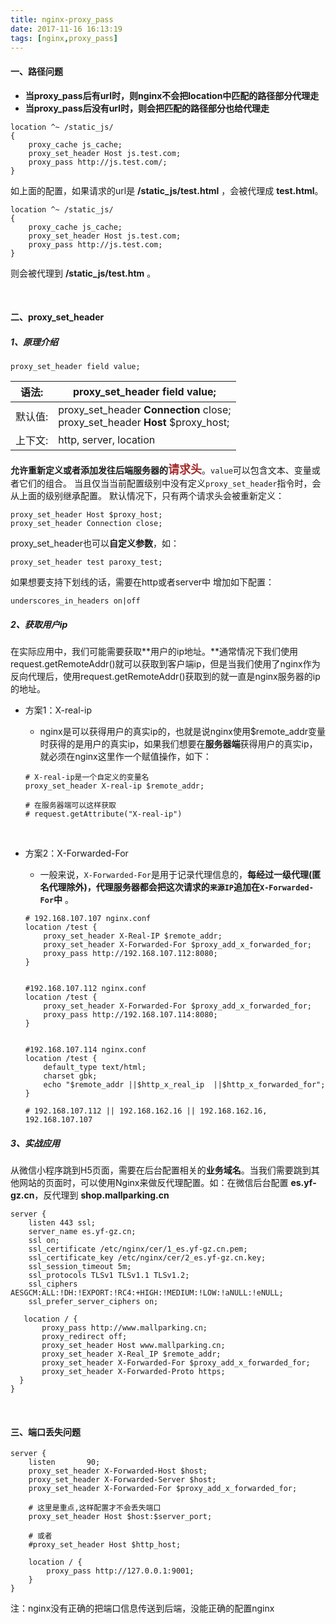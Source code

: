 ```yaml
---
title: nginx-proxy_pass
date: 2017-11-16 16:13:19
tags: [nginx,proxy_pass]
---
```


#### 一、路径问题

- **当proxy_pass后有url时，则nginx不会把location中匹配的路径部分代理走**
- **当proxy_pass后没有url时，则会把匹配的路径部分也给代理走**

```nginx
location ^~ /static_js/ 
{ 
    proxy_cache js_cache; 
    proxy_set_header Host js.test.com; 
    proxy_pass http://js.test.com/; 
}
```

如上面的配置，如果请求的url是 **/static_js/test.html** ，会被代理成 **test.html**。

```nginx
location ^~ /static_js/ 
{ 
    proxy_cache js_cache; 
    proxy_set_header Host js.test.com; 
    proxy_pass http://js.test.com; 
}
```

则会被代理到 **/static_js/test.htm** 。

<!--more--> 

<br/>



#### 二、proxy_set_header

##### 1、原理介绍

```nginx
proxy_set_header field value;
```

| 语法:   | **proxy_set_header** field value;                            |
| ------- | ------------------------------------------------------------ |
| 默认值: | proxy_set_header  **Connection**  close; <br />proxy_set_header  **Host**  $proxy_host; |
| 上下文: | http, server, location                                 |

**允许重新定义或者添加发往后端服务器的<font color=#A52A2A size=4 >请求头**</font>。`value`可以包含文本、变量或者它们的组合。 当且仅当当前配置级别中没有定义`proxy_set_header`指令时，会从上面的级别继承配置。 默认情况下，只有两个请求头会被重新定义： 

```nginx 
proxy_set_header Host $proxy_host;
proxy_set_header Connection close;
```

proxy_set_header也可以**自定义参数**，如：

```nginx
proxy_set_header test paroxy_test; 
```

如果想要支持下划线的话，需要在http或者server中 增加如下配置： 

```nginx 
underscores_in_headers on|off
```

##### 2、获取用户ip

在实际应用中，我们可能需要获取**用户的ip地址。**通常情况下我们使用request.getRemoteAddr()就可以获取到客户端ip，但是当我们使用了nginx作为反向代理后，使用request.getRemoteAddr()获取到的就一直是nginx服务器的ip的地址。

- 方案1：X-real-ip

  - nginx是可以获得用户的真实ip的，也就是说nginx使用$remote_addr变量时获得的是用户的真实ip，如果我们想要在**服务器端**获得用户的真实ip，就必须在nginx这里作一个赋值操作，如下： 

  ```nginx
  # X-real-ip是一个自定义的变量名
  proxy_set_header X-real-ip $remote_addr;
  
  # 在服务器端可以这样获取
  # request.getAttribute("X-real-ip")
  ```

<br/>

- 方案2：X-Forwarded-For 

  - 一般来说，`X-Forwarded-For`是用于记录代理信息的，**每经过一级代理(匿名代理除外)，代理服务器都会把这次请求的`来源IP`追加在`X-Forwarded-For`中** 。

  ```nginx
  # 192.168.107.107 nginx.conf
  location /test {
      proxy_set_header X-Real-IP $remote_addr;
      proxy_set_header X-Forwarded-For $proxy_add_x_forwarded_for;
      proxy_pass http://192.168.107.112:8080;
  }
  
  
  #192.168.107.112 nginx.conf
  location /test {
      proxy_set_header X-Forwarded-For $proxy_add_x_forwarded_for;
      proxy_pass http://192.168.107.114:8080;
  }
  
  
  #192.168.107.114 nginx.conf
  location /test {
      default_type text/html;
      charset gbk;
      echo "$remote_addr ||$http_x_real_ip  ||$http_x_forwarded_for";
  }
  
  # 192.168.107.112 || 192.168.162.16 || 192.168.162.16, 192.168.107.107
  ```

  

##### 3、实战应用

从微信小程序跳到H5页面，需要在后台配置相关的**业务域名**。当我们需要跳到其他网站的页面时，可以使用Nginx来做反代理配置。如：在微信后台配置 **es.yf-gz.cn**，反代理到 **shop.mallparking.cn**

```nginx
server {
    listen 443 ssl;
    server_name es.yf-gz.cn;
    ssl on;
    ssl_certificate /etc/nginx/cer/1_es.yf-gz.cn.pem;
    ssl_certificate_key /etc/nginx/cer/2_es.yf-gz.cn.key;
    ssl_session_timeout 5m;
    ssl_protocols TLSv1 TLSv1.1 TLSv1.2;
    ssl_ciphers AESGCM:ALL:!DH:!EXPORT:!RC4:+HIGH:!MEDIUM:!LOW:!aNULL:!eNULL;
    ssl_prefer_server_ciphers on;

   location / {
       proxy_pass http://www.mallparking.cn;
       proxy_redirect off;
       proxy_set_header Host www.mallparking.cn;
       proxy_set_header X-Real_IP $remote_addr;
       proxy_set_header X-Forwarded-For $proxy_add_x_forwarded_for;
       proxy_set_header X-Forwarded-Proto https;
  }
}
```

<br/>



#### 三、端口丢失问题

```nginx
server {
    listen       90; 
    proxy_set_header X-Forwarded-Host $host;
    proxy_set_header X-Forwarded-Server $host;
    proxy_set_header X-Forwarded-For $proxy_add_x_forwarded_for;
    
    # 这里是重点,这样配置才不会丢失端口
    proxy_set_header Host $host:$server_port; 
    
    # 或者
    #proxy_set_header Host $http_host;
    
    location / {
        proxy_pass http://127.0.0.1:9001;
    }
}
```

注：nginx没有正确的把端口信息传送到后端，没能正确的配置nginx